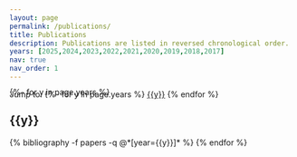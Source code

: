 ```yaml
---
layout: page
permalink: /publications/
title: Publications
description: Publications are listed in reversed chronological order.
years: [2025,2024,2023,2022,2021,2020,2019,2018,2017]
nav: true
nav_order: 1
---
```

<!-- _pages/publications.md -->
<div class="publications">
<nav id="year-nav" class="navbar fixed-bottom container" style="margin-bottom: -50px; align-self: center;">
  <p class="post-description" style="padding-bottom: 15px; align-self: center"> Jump to:
  {%- for y in page.years %}
      <a href="#year-{{y}}" class="btn btn-sm z-depth-0" style="padding: 0 0 0 0" role="button">{{y}}</a>
  {% endfor %}
  </p>
</nav>

{%- for y in page.years %}
  <h2 class="year" id="year-{{y}}">{{y}}</h2>
  {% bibliography -f papers -q @*[year={{y}}]* %}
{% endfor %}

</div>

